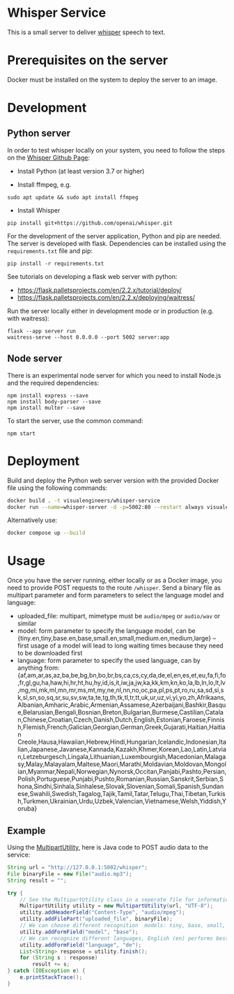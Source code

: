 # Whisper Service

This is a small server to deliver [whisper](https://openai.com/blog/whisper/) speech to text.

# Prerequisites on the server

Docker must be installed on the system to deploy the server to an image.

# Development

## Python server

In order to test whisper locally on your system, you need to follow the steps on the [Whisper Github Page](https://github.com/openai/whisper):

* Install Python (at least version 3.7 or higher)

* Install ffmpeg, e.g.

```
sudo apt update && sudo apt install ffmpeg
```

* Install Whisper

```
pip install git+https://github.com/openai/whisper.git 
``` 

For the development of the server application, Python and pip are needed. The server is developed with flask. Dependencies can be installed using the `requirements.txt` file and pip:

```
pip install -r requirements.txt
```

See tutorials on developing a flask web server with python:

* https://flask.palletsprojects.com/en/2.2.x/tutorial/deploy/
* https://flask.palletsprojects.com/en/2.2.x/deploying/waitress/

Run the server locally either in development mode or in production (e.g. with waitress):

```
flask --app server run
waitress-serve --host 0.0.0.0 --port 5002 server:app
```

## Node server

There is an experimental node server for which you need to install Node.js and the required dependencies:

```
npm install express --save
npm install body-parser --save
npm install multer --save
```

To start the server, use the common command:

```
npm start
```

# Deployment

Build and deploy the Python web server version with the provided Docker file using the following commands:

```bash
docker build . -t visualengineers/whisper-service
docker run --name=whisper-server -d -p=5002:80 --restart always visualengineers/whisper-service
```

Alternatively use:

```bash
docker compose up --build
```

# Usage

Once you have the server running, either locally or as a Docker image, you need to provide POST requests to the route `/whisper`. Send a binary file as multipart parameter and form parameters to select the language model and language:

* uploaded_file: multipart, mimetype must be `audio/mpeg` or `audio/wav` or similar
* model: form parameter to specify the language model, can be {tiny.en,tiny,base.en,base,small.en,small,medium.en,medium,large} – first usage of a model will lead to long waiting times because they need to be downloaded first
* language: form parameter to specify the used language, can by anything from: {af,am,ar,as,az,ba,be,bg,bn,bo,br,bs,ca,cs,cy,da,de,el,en,es,et,eu,fa,fi,fo,fr,gl,gu,ha,haw,hi,hr,ht,hu,hy,id,is,it,iw,ja,jw,ka,kk,km,kn,ko,la,lb,ln,lo,lt,lv,mg,mi,mk,ml,mn,mr,ms,mt,my,ne,nl,nn,no,oc,pa,pl,ps,pt,ro,ru,sa,sd,si,sk,sl,sn,so,sq,sr,su,sv,sw,ta,te,tg,th,tk,tl,tr,tt,uk,ur,uz,vi,yi,yo,zh,Afrikaans,Albanian,Amharic,Arabic,Armenian,Assamese,Azerbaijani,Bashkir,Basque,Belarusian,Bengali,Bosnian,Breton,Bulgarian,Burmese,Castilian,Catalan,Chinese,Croatian,Czech,Danish,Dutch,English,Estonian,Faroese,Finnish,Flemish,French,Galician,Georgian,German,Greek,Gujarati,Haitian,Haitian Creole,Hausa,Hawaiian,Hebrew,Hindi,Hungarian,Icelandic,Indonesian,Italian,Japanese,Javanese,Kannada,Kazakh,Khmer,Korean,Lao,Latin,Latvian,Letzeburgesch,Lingala,Lithuanian,Luxembourgish,Macedonian,Malagasy,Malay,Malayalam,Maltese,Maori,Marathi,Moldavian,Moldovan,Mongolian,Myanmar,Nepali,Norwegian,Nynorsk,Occitan,Panjabi,Pashto,Persian,Polish,Portuguese,Punjabi,Pushto,Romanian,Russian,Sanskrit,Serbian,Shona,Sindhi,Sinhala,Sinhalese,Slovak,Slovenian,Somali,Spanish,Sundanese,Swahili,Swedish,Tagalog,Tajik,Tamil,Tatar,Telugu,Thai,Tibetan,Turkish,Turkmen,Ukrainian,Urdu,Uzbek,Valencian,Vietnamese,Welsh,Yiddish,Yoruba}

## Example

Using the [MultipartUtility](https://www.codejava.net/java-se/networking/upload-files-by-sending-multipart-request-programmatically), here is Java code to POST audio data to the service:

```Java
String url = "http://127.0.0.1:5002/whisper";
File binaryFile = new File("audio.mp3");
String result = "";

try {
    // See the MultipartUtility class in a seperate file for information
    MultipartUtility utility = new MultipartUtility(url, "UTF-8");
    utility.addHeaderField("Content-Type", "audio/mpeg");
    utility.addFilePart("uploaded_file", binaryFile);
    // We can choose different recognition  models: tiny, base, small, medium, large 
    utility.addFormField("model", "base");
    // We can recognize different languages, English (en) performs best, German (de) worse
    utility.addFormField("language", "de");
    List<String> response = utility.finish();
    for (String s : response)
        result += s;
} catch (IOException e) {
    e.printStackTrace();
}
```
